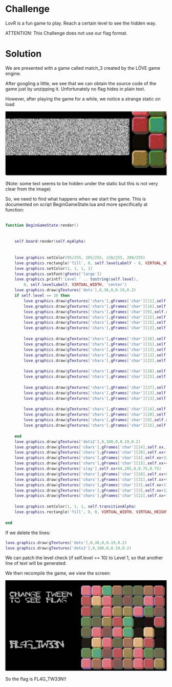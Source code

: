 # Challenge

LovR is a fun game to play. Reach a certain level to see the hidden way.

ATTENTION: This Challenge does not use our flag format.

# Solution

We are presented with a game called match_3 created by the LÖVE game engine.

After googling a little, we see that we can obtain the source code of the game just by unzipping it. Unfortunately no flag hides in plain text.

However, after playing the game for a while, we notice a strange static on load

![static](/images/εικόνα.png)

(Note: some text seems to be hidden under the static but this is not very clear from the image)

So, we need to find what happens when we start the game. This is documented on script BeginGameState.lua and more specifically at function:

```Lua

function BeginGameState:render()
    
    
    self.board:render(self.myAlpha)

    
    love.graphics.setColor(95/255, 205/255, 228/255, 200/255)
    love.graphics.rectangle('fill', 0, self.levelLabelY - 8, VIRTUAL_WIDTH, 48)
    love.graphics.setColor(1, 1, 1, 1)
    love.graphics.setFont(gFonts['large'])
    love.graphics.printf('Level ' .. tostring(self.level),
        0, self.levelLabelY, VIRTUAL_WIDTH, 'center')
    love.graphics.draw(gTextures['dots'],0,30,0,0.19,0.2)
    if self.level == 10 then
        love.graphics.draw(gTextures['chars'],gFrames['char'][11],self.xxx,35,0,0.5,0.5)
        love.graphics.draw(gTextures['chars'],gFrames['char'][16],self.xxx+16,35,0,0.5,0.5)
        love.graphics.draw(gTextures['chars'],gFrames['char'][9],self.xxx+32,35,0,0.5,0.5)
        love.graphics.draw(gTextures['chars'],gFrames['char'][22],self.xxx+48,35,0,0.5,0.5)
        love.graphics.draw(gTextures['chars'],gFrames['char'][15],self.xxx+64,35,0,0.5,0.5)
        love.graphics.draw(gTextures['chars'],gFrames['char'][13],self.xxx+80,35,0,0.5,0.5)

        love.graphics.draw(gTextures['chars'],gFrames['char'][28],self.xxx+112,35,0,0.5,0.5)
        love.graphics.draw(gTextures['chars'],gFrames['char'][31],self.xxx+128,35,0,0.5,0.5)
        love.graphics.draw(gTextures['chars'],gFrames['char'][13],self.xxx+144,35,0,0.5,0.5)
        love.graphics.draw(gTextures['chars'],gFrames['char'][13],self.xxx+160,35,0,0.5,0.5)
        love.graphics.draw(gTextures['chars'],gFrames['char'][22],self.xxx+176,35,0,0.5,0.5)

        love.graphics.draw(gTextures['chars'],gFrames['char'][28],self.xxx,53,0,0.5,0.5)
        love.graphics.draw(gTextures['chars'],gFrames['char'][23],self.xxx+16,53,0,0.5,0.5)

        love.graphics.draw(gTextures['chars'],gFrames['char'][27],self.xxx+48,53,0,0.5,0.5)
        love.graphics.draw(gTextures['chars'],gFrames['char'][13],self.xxx+64,53,0,0.5,0.5)
        love.graphics.draw(gTextures['chars'],gFrames['char'][13],self.xxx+80,53,0,0.5,0.5)

        love.graphics.draw(gTextures['chars'],gFrames['char'][14],self.xxx+112,53,0,0.5,0.5)
        love.graphics.draw(gTextures['chars'],gFrames['char'][20],self.xxx+128,53,0,0.5,0.5)
        love.graphics.draw(gTextures['chars'],gFrames['char'][9],self.xxx+144,53,0,0.5,0.5)
        love.graphics.draw(gTextures['chars'],gFrames['char'][15],self.xxx+160,53,0,0.5,0.5)
        
    end
    love.graphics.draw(gTextures['dots2'],0,180,0,0.19,0.2)
    love.graphics.draw(gTextures['chars'],gFrames['char'][14],self.xx,185,0,0.75,0.75)
    love.graphics.draw(gTextures['chars'],gFrames['char'][20],self.xx+16,185,0,0.75,0.75)
    love.graphics.draw(gTextures['chars'],gFrames['char'][4],self.xx+32,185,0,0.75,0.75)
    love.graphics.draw(gTextures['chars'],gFrames['char'][15],self.xx+48,185,0,0.75,0.75)
    love.graphics.draw(gTextures['slay'],self.xx+64,205,0,0.75,0.75)
    love.graphics.draw(gTextures['chars'],gFrames['char'][28],self.xx+80,185,0,0.75,0.75)
    love.graphics.draw(gTextures['chars'],gFrames['char'][31],self.xx+96,185,0,0.75,0.75)
    love.graphics.draw(gTextures['chars'],gFrames['char'][3],self.xx+112,185,0,0.75,0.75)
    love.graphics.draw(gTextures['chars'],gFrames['char'][3],self.xx+128,185,0,0.75,0.75)
    love.graphics.draw(gTextures['chars'],gFrames['char'][22],self.xx+144,185,0,0.75,0.75)
  
    love.graphics.setColor(1, 1, 1, self.transitionAlpha)
    love.graphics.rectangle('fill', 0, 0, VIRTUAL_WIDTH, VIRTUAL_HEIGHT)
    
end

```

If we delete the lines:
```Lua
love.graphics.draw(gTextures['dots'],0,30,0,0.19,0.2)
love.graphics.draw(gTextures['dots2'],0,180,0,0.19,0.2)
```

We can patch the level check (if self.level == 10) to Level 1, so that another line of text will be generated:

We then recompile the game, we view the screen:

![flag](/images/flag_lovr.png)

So the flag is FL4G_TW33N!!
